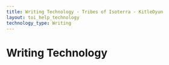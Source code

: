 ```yaml
---
title: Writing Technology - Tribes of Isoterra - KitleOyun
layout: toi_help_technology
technology_type: Writing
---
```


<h1 class="h1">Writing Technology</h1>

